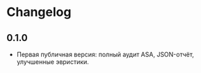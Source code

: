 # Changelog

## 0.1.0
- Первая публичная версия: полный аудит ASA, JSON-отчёт, улучшенные эвристики.
